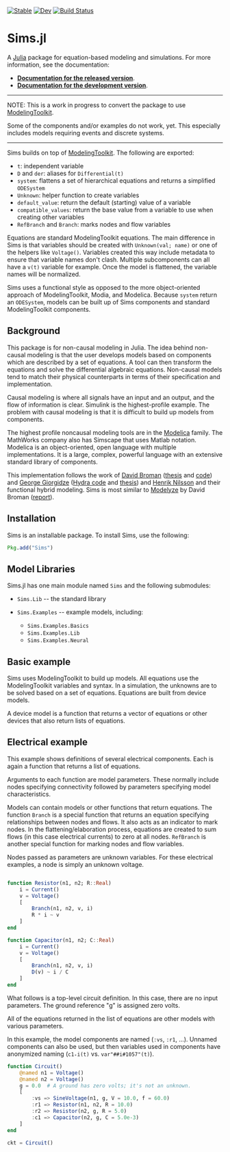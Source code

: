 
[![Stable](https://img.shields.io/badge/docs-stable-blue.svg)](https://tshort.github.io/Sims.jl/stable)
[![Dev](https://img.shields.io/badge/docs-dev-blue.svg)](https://tshort.github.io/Sims.jl/dev)
[![Build Status](https://github.com/tshort/Sims.jl/workflows/CI/badge.svg)](https://github.com/tshort/Sims.jl/actions)

Sims.jl
=======

A [Julia](http://julialang.org) package for equation-based modeling
and simulations. For more information, see the documentation:

* **[Documentation for the released version](https://tshort.github.io/Sims.jl/stable)**.
* **[Documentation for the development version](https://tshort.github.io/Sims.jl/latest)**.

---

NOTE: This is a work in progress to convert the package to use [ModelingToolkit](https://mtk.sciml.ai/).

Some of the components and/or examples do not work, yet. This especially includes models requiring events and discrete systems.

---

Sims builds on top of [ModelingToolkit](https://mtk.sciml.ai/). The following
are exported:

* `t`: independent variable
* `D` and `der`: aliases for `Differential(t)`
* `system`: flattens a set of hierarchical equations and returns a simplified `ODESystem`
* `Unknown`: helper function to create variables
* `default_value`: return the default (starting) value of a variable
* `compatible_values`: return the base value from a variable to use when creating other variables
* `RefBranch` and `Branch`: marks nodes and flow variables

Equations are standard ModelingToolkit equations. The main difference in Sims is
that variables should be created with `Unknown(val; name)` or one of the helpers like `Voltage()`.
Variables created this way include metadata to ensure that variable names don't clash.
Multiple subcomponents can all have a `v(t)` variable for example.
Once the model is flattened, the variable names will be normalized.

Sims uses a functional style as opposed to the more object-oriented
approach of ModelingToolkit, Modia, and Modelica. Because `system`
return an `ODESystem`, models can be built up of Sims components and
standard ModelingToolkit components.


Background
----------

This package is for non-causal modeling in Julia. The idea behind
non-causal modeling is that the user develops models based on
components which are described by a set of equations. A tool can then
transform the equations and solve the differential algebraic
equations. Non-causal models tend to match their physical counterparts
in terms of their specification and implementation.

Causal modeling is where all signals have an input and an output, and
the flow of information is clear. Simulink is the highest-profile
example. The problem with causal modeling is that it is difficult to
build up models from components.

The highest profile noncausal modeling tools are in the
[Modelica](https://www.modelica.org/) family. The MathWorks company also has
Simscape that uses Matlab notation. Modelica is an object-oriented,
open language with multiple implementations. It is a large, complex,
powerful language with an extensive standard library of components.

This implementation follows the work of
[David Broman](http://web.ict.kth.se/~dbro/)
([thesis](http://www.bromans.com/david/publ/thesis-2010-david-broman.pdf)
and [code](http://www.bromans.com/software/mkl/mkl-source-1.0.0.zip))
and [George Giorgidze](http://db.inf.uni-tuebingen.de/team/giorgidze)
([Hydra code](https://github.com/giorgidze/Hydra) and
[thesis](http://db.inf.uni-tuebingen.de/files/giorgidze/phd_thesis.pdf))
and [Henrik Nilsson](http://www.cs.nott.ac.uk/~nhn/) and their
functional hybrid modeling. Sims is most similar to
[Modelyze](https://github.com/david-broman/modelyze) by David Broman
([report](http://www.eecs.berkeley.edu/Pubs/TechRpts/2012/EECS-2012-173.pdf)).

    
Installation
------------

Sims is an installable package. To install Sims, use the following:

```julia
Pkg.add("Sims")
```

Model Libraries
---------------

Sims.jl has one main module named `Sims` and the following submodules:

* `Sims.Lib` -- the standard library

* `Sims.Examples` -- example models, including:
  * `Sims.Examples.Basics`
  * `Sims.Examples.Lib`
  * `Sims.Examples.Neural`

Basic example
-------------

Sims uses ModelingToolkit to build up models. All equations use the
ModelingToolkit variables and syntax.
In a simulation, the unknowns are to be solved based on a set of
equations. Equations are built from device models. 

A device model is a function that returns a vector of equations or
other devices that also return lists of equations. 

Electrical example
------------------

This example shows definitions of several electrical components. Each
is again a function that returns a list of equations. 

Arguments to each function are model parameters. These normally include
nodes specifying connectivity followed by parameters specifying model
characteristics.

Models can contain models or other functions that return equations.
The function `Branch` is a special function that returns an equation
specifying relationships between nodes and flows. It also acts as an
indicator to mark nodes. In the flattening/elaboration process,
equations are created to sum flows (in this case electrical currents)
to zero at all nodes. `RefBranch` is another special function for
marking nodes and flow variables.

Nodes passed as parameters are unknown variables. For these
electrical examples, a node is simply an unknown voltage.
 

```julia

function Resistor(n1, n2; R::Real) 
    i = Current()
    v = Voltage()
    [
        Branch(n1, n2, v, i)
        R * i ~ v
    ]
end

function Capacitor(n1, n2; C::Real) 
    i = Current()
    v = Voltage()
    [
        Branch(n1, n2, v, i)
        D(v) ~ i / C
    ]
end
```

What follows is a top-level circuit definition. In this case,
there are no input parameters. The ground reference "g" is
assigned zero volts.

All of the equations returned in the list of equations are other
models with various parameters.

In this example, the model components are named (`:vs`, `:r1`, ...).
Unnamed components can also be used, but then variables used 
in components have anonymized naming (`c1₊i(t)` vs. `var"##i#1057"(t)`).
   
```julia
function Circuit()
    @named n1 = Voltage()
    @named n2 = Voltage()
    g = 0.0  # A ground has zero volts; it's not an unknown.
    [
        :vs => SineVoltage(n1, g, V = 10.0, f = 60.0)
        :r1 => Resistor(n1, n2, R = 10.0)
        :r2 => Resistor(n2, g, R = 5.0)
        :c1 => Capacitor(n2, g, C = 5.0e-3)
    ]
end

ckt = Circuit()
```

